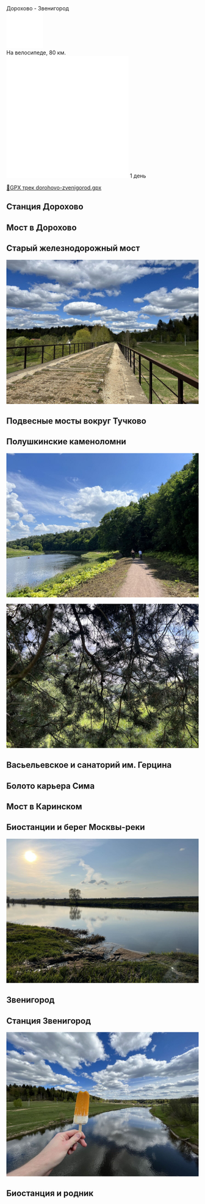 
<link rel="stylesheet" href="../assets-custom/css/style-markdown.css">
<div class="cover-container" style="background-image: url('vailevskoe-2-1600.jpg');">
	<div class="cover-text">
		<div class="cover-title">
            Дорохово - Звенигород
        </div>
		<div class="cover-description">
			<div class="packages-location">
                <img loading="lazy" src="../assets-custom/icon-bike.png" alt="" class="cover-icon">
                <div class="h4-default regular">На велосипеде, 80 км.</div>
            </div>
            <div>
                <img class="cover-icon" loading="lazy" src="../assets-custom/icon-time.png" alt=""  />
                <span>1 день</span>
            </div>
		</div>
	</div>
</div>

<div id="map"></div>

[📍GPX трек dorohovo-zvenigorod.gpx](dorohovo-zvenigorod.gpx)


## Станция Дорохово


## Мост в Дорохово


## Старый железнодорожный мост

![img-6763.jpg](../0-images/zvenigorod/img-6763.jpg)

## Подвесные мосты вокруг Тучково

## Полушкинские каменоломни

![img-0163.jpg](../0-images/zvenigorod/img-0163.jpg)

![img-0166-1.jpg](../0-images/zvenigorod/img-0166-1.jpg)

## Васьельевское и санаторий им. Герцина


## Болото карьера Сима


## Мост в Каринском


## Биостанции и берег Москвы-реки

![img-6557.jpg](../0-images/zvenigorod/img-6557.jpg)

## Звенигород


## Станция Звенигород

![img-6755.jpg](../0-images/zvenigorod/img-6755.jpg)

## Биостанция и родник












<link href="https://api.mapbox.com/mapbox-gl-js/v3.10.0/mapbox-gl.css" rel="stylesheet">
<script src="https://api.mapbox.com/mapbox-gl-js/v3.10.0/mapbox-gl.js"></script>
<script src="https://cdn.jsdelivr.net/npm/js-yaml@4.1.0/dist/js-yaml.min.js"></script>
<script src="../assets-custom/js/cozy-journey.js"></script>
<script>architectMap({
    tracks: [{path: 'dorohovo-zvenigorod.gpx'}, {path: 'sima.gpx', color: 'blue'}],
    points: 'points.yaml',
    zoom: 6.6,
    center: [37.49433, 55.59333],
    fitDuration: 6000
});
</script>

